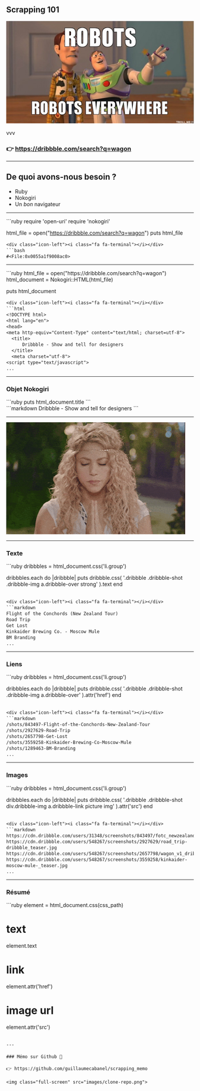 ## Scrapping 101
<img class="full-screen" src="images/robots-robots-everywhere.jpg">

vvv

### 👉 <span class="lowercase">https://dribbble.com/search?q=wagon</span>

---

## De quoi avons-nous besoin ?

- Ruby
- Nokogiri
- Un *bon* navigateur

---

<div class="icon-left"><i class="fa fa-file-code-o"></i></div>
```ruby
require 'open-uri'
require 'nokogiri'

html_file = open("https://dribbble.com/search?q=wagon")
puts html_file
```
<div class="icon-left"><i class="fa fa-terminal"></i></div>
```bash
#<File:0x0055a1f9008ac0>
```
<!-- .element: class="fragment" data-fragment-index="2" -->

---

<div class="icon-left"><i class="fa fa-file-code-o"></i></div>
```ruby
html_file = open("https://dribbble.com/search?q=wagon")
html_document = Nokogiri::HTML(html_file)

puts html_document
```
<div class="icon-left"><i class="fa fa-terminal"></i></div>
```html
<!DOCTYPE html>
<html lang="en">
<head>
<meta http-equiv="Content-Type" content="text/html; charset=utf-8">
  <title>
      Dribbble - Show and tell for designers
  </title>
  <meta charset="utf-8">
<script type="text/javascript">
...
```
<!-- .element: class="fragment" data-fragment-index="2" -->

---

### Objet Nokogiri

<div class="icon-left"><i class="fa fa-file-code-o"></i></div>
```ruby
puts html_document.title
```

<div class="icon-left"><i class="fa fa-terminal"></i></div>
```markdown
Dribbble - Show and tell for designers
```
<!-- .element: class="fragment" data-fragment-index="2" -->

---

<img class="full-screen" src="images/concentrate.gif">

---

### Texte

<div class="icon-left"><i class="fa fa-file-code-o"></i></div>
```ruby
dribbbles = html_document.css('li.group')

dribbbles.each do |dribbble|
  puts dribbble.css(
   '.dribbble .dribbble-shot .dribbble-img a.dribbble-over strong'
  ).text
end
```

<div class="icon-left"><i class="fa fa-terminal"></i></div>
```markdown
Flight of the Conchords (New Zealand Tour)
Road Trip
Get Lost
Kinkaider Brewing Co. - Moscow Mule
BM Branding
...
```
<!-- .element: class="fragment" data-fragment-index="2" -->

---

### Liens

<div class="icon-left"><i class="fa fa-file-code-o"></i></div>
```ruby
dribbbles = html_document.css('li.group')

dribbbles.each do |dribbble|
  puts dribbble.css(
    '.dribbble .dribbble-shot .dribbble-img   a.dribbble-over'
  ).attr('href')
end
```

<div class="icon-left"><i class="fa fa-terminal"></i></div>
```markdown
/shots/843497-Flight-of-the-Conchords-New-Zealand-Tour
/shots/2927629-Road-Trip
/shots/2657798-Get-Lost
/shots/3559258-Kinkaider-Brewing-Co-Moscow-Mule
/shots/1289463-BM-Branding
...
```
<!-- .element: class="fragment" data-fragment-index="2" -->

---

### Images

<div class="icon-left"><i class="fa fa-file-code-o"></i></div>
```ruby
dribbbles = html_document.css('li.group')

dribbbles.each do |dribbble|
  puts dribbble.css(
    '.dribbble .dribbble-shot div.dribbble-img a.dribbble-link picture img'
  ).attr('src')
end
```

<div class="icon-left"><i class="fa fa-terminal"></i></div>
```markdown
https://cdn.dribbble.com/users/31348/screenshots/843497/fotc_newzealand_dribbble_teaser.jpg
https://cdn.dribbble.com/users/548267/screenshots/2927629/road_trip-dribbble_teaser.jpg
https://cdn.dribbble.com/users/548267/screenshots/2657798/wagon_v1_dribbble_teaser.jpg
https://cdn.dribbble.com/users/548267/screenshots/3559258/kinkaider-moscow-mule-_teaser.jpg
...
```
<!-- .element: class="fragment" data-fragment-index="2" -->

---

### Résumé

<div class="icon-left"><i class="fa fa-file-code-o"></i></div>
```ruby
  element = html_document.css(css_path)

  # text
  element.text

  # link
  element.attr('href')

  # image url
  element.attr('src')
```

---

### Mémo sur Github 🎉

👉 https://github.com/guillaumecabanel/scrapping_memo

<img class="full-screen" src="images/clone-repo.png">
